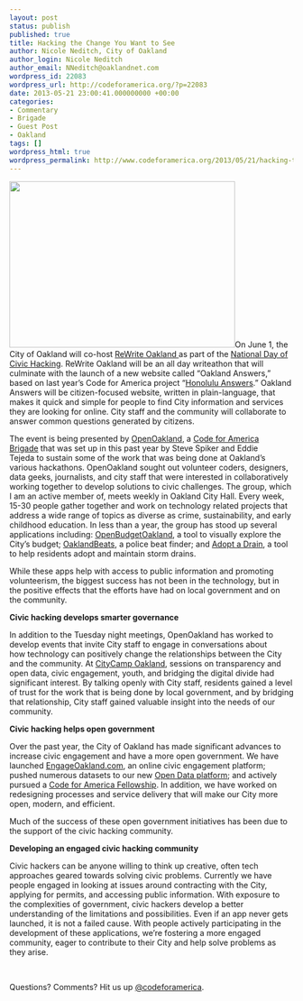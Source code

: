 ```yaml
---
layout: post
status: publish
published: true
title: Hacking the Change You Want to See
author: Nicole Neditch, City of Oakland
author_login: Nicole Neditch
author_email: NNeditch@oaklandnet.com
wordpress_id: 22083
wordpress_url: http://codeforamerica.org/?p=22083
date: 2013-05-21 23:00:41.000000000 +00:00
categories:
- Commentary
- Brigade
- Guest Post
- Oakland
tags: []
wordpress_html: true
wordpress_permalink: http://www.codeforamerica.org/2013/05/21/hacking-the-change-you-want-to-see/
---
```


<p><a href="http://codeforamerica.org/wp-content/uploads/2013/05/8501398542_aae5125420.jpg"><img alt="" class="alignleft size-full wp-image-22109" height="295" src="http://codeforamerica.org/wp-content/uploads/2013/05/8501398542_aae5125420.jpg" title="8501398542_aae5125420" width="400"/></a>On June 1, the City of Oakland will co-host <a href="http://rewriteoakland.eventbrite.com/" target="_blank">ReWrite Oakland </a>as part of the <a href="http://hackforchange.org/" target="_blank">National Day of Civic Hacking</a>. ReWrite Oakland will be an all day writeathon that will culminate with the launch of a new website called “Oakland Answers,” based on last year’s Code for America project “<a href="http://answers.honolulu.gov/" target="_blank">Honolulu Answers</a>.” Oakland Answers will be citizen-focused website, written in plain-language, that makes it quick and simple for people to find City information and services they are looking for online. City staff and the community will collaborate to answer common questions generated by citizens.</p>
<p>The event is being presented by <a href="http://openoakland.org/" target="_blank">OpenOakland</a>, a <a href="http://brigade.codeforamerica.org/" target="_blank">Code for America Brigade</a> that was set up in this past year by Steve Spiker and Eddie Tejeda to sustain some of the work that was being done at Oakland’s various hackathons. OpenOakland sought out volunteer coders, designers, data geeks, journalists, and city staff that were interested in collaboratively working together to develop solutions to civic challenges. The group, which I am an active member of, meets weekly in Oakland City Hall. Every week, 15-30 people gather together and work on technology related projects that address a wide range of topics as diverse as crime, sustainability, and early childhood education. In less than a year, the group has stood up several applications including: <a href="http://openbudgetoakland.org/" target="_blank">OpenBudgetOakland</a>, a tool to visually explore the City’s budget; <a href="http://oaklandbeats.com/" target="_blank">OaklandBeats</a>, a police beat finder; and <a href="http://adoptadrainoakland.com/" target="_blank">Adopt a Drain</a>, a tool to help residents adopt and maintain storm drains.</p>
<p>While these apps help with access to public information and promoting volunteerism, the biggest success has not been in the technology, but in the positive effects that the efforts have had on local government and on the community.</p>
<p><strong>Civic hacking develops smarter governance</strong></p>
<p>In addition to the Tuesday night meetings, OpenOakland has worked to develop events that invite City staff to engage in conversations about how technology can positively change the relationships between the City and the community. At <a href="http://citycampoak.org/" target="_blank">CityCamp Oakland</a>, sessions on transparency and open data, civic engagement, youth, and bridging the digital divide had significant interest. By talking openly with City staff, residents gained a level of trust for the work that is being done by local government, and by bridging that relationship, City staff gained valuable insight into the needs of our community.</p>
<p><strong>Civic hacking helps open government</strong></p>
<p>Over the past year, the City of Oakland has made significant advances to increase civic engagement and have a more open government. We have launched <a href="http://engageoakland.com/" target="_blank">EngageOakland.com</a>, an online civic engagement platform; pushed numerous datasets to our new <a href="https://data.oaklandnet.com/" target="_blank">Open Data platform</a>; and actively pursued a <a href="http://codeforamerica.org/cities/" target="_blank">Code for America Fellowship</a>. In addition, we have worked on redesigning processes and service delivery that will make our City more open, modern, and efficient.</p>
<p>Much of the success of these open government initiatives has been due to the support of the civic hacking community.</p>
<p><strong>Developing an engaged civic hacking community</strong></p>
<p>Civic hackers can be anyone willing to think up creative, often tech approaches geared towards solving civic problems. Currently we have people engaged in looking at issues around contracting with the City, applying for permits, and accessing public information. With exposure to the complexities of government, civic hackers develop a better understanding of the limitations and possibilities. Even if an app never gets launched, it is not a failed cause. With people actively participating in the development of these applications, we’re fostering a more engaged community, eager to contribute to their City and help solve problems as they arise.</p>
<p> </p>
<p>Questions? Comments? Hit us up <a href="http://twtitter/com/codeforamerica" target="_blank">@codeforamerica</a>.</p>
